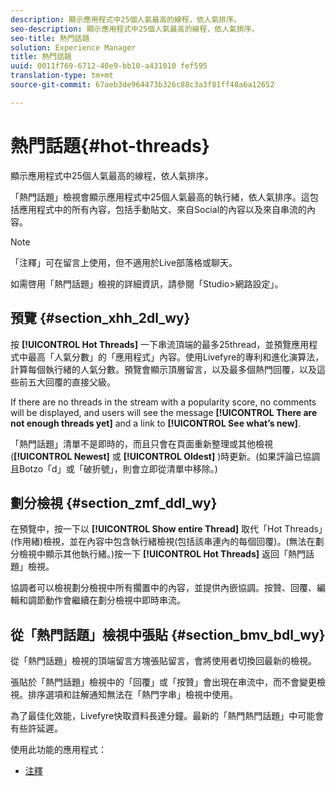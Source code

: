 ```yaml
---
description: 顯示應用程式中25個人氣最高的線程，依人氣排序。
seo-description: 顯示應用程式中25個人氣最高的線程，依人氣排序。
seo-title: 熱門話題
solution: Experience Manager
title: 熱門話題
uuid: 0011f769-6712-48e9-bb10-a431010 fef595
translation-type: tm+mt
source-git-commit: 67aeb3de964473b326c88c3a3f81ff48a6a12652

---
```



# 熱門話題{#hot-threads}

顯示應用程式中25個人氣最高的線程，依人氣排序。

「熱門話題」檢視會顯示應用程式中25個人氣最高的執行緒，依人氣排序。這包括應用程式中的所有內容，包括手動貼文、來自Social的內容以及來自串流的內容。

>[!NOTE]
>
>「注釋」可在留言上使用，但不適用於Live部落格或聊天。

如需啓用「熱門話題」檢視的詳細資訊，請參閱「Studio>網路設定」。

## 預覽 {#section_xhh_2dl_wy}

按 **[!UICONTROL Hot Threads]** 一下串流頂端的最多25thread，並預覽應用程式中最高「人氣分數」的「應用程式」內容。使用Livefyre的專利和進化演算法，計算每個執行緒的人氣分數。預覽會顯示頂層留言，以及最多個熱門回覆，以及這些前五大回覆的直接父級。

If there are no threads in the stream with a popularity score, no comments will be displayed, and users will see the message **[!UICONTROL There are not enough threads yet]** and a link to **[!UICONTROL See what’s new]**.

「熱門話題」清單不是即時的，而且只會在頁面重新整理或其他檢視(**[!UICONTROL Newest]** 或 **[!UICONTROL Oldest]** )時更新。(如果評論已協調且Botzo「d」或「破折號」，則會立即從清單中移除。)

## 劃分檢視 {#section_zmf_ddl_wy}

在預覽中，按一下以 **[!UICONTROL Show entire Thread]** 取代「Hot Threads」(作用緒)檢視，並在內容中包含執行緒檢視(包括該串連內的每個回覆)。(無法在劃分檢視中顯示其他執行緒。)按一下 **[!UICONTROL Hot Threads]** 返回「熱門話題」檢視。

協調者可以檢視劃分檢視中所有擱置中的內容，並提供內嵌協調。按贊、回覆、編輯和調節動作會繼續在劃分檢視中即時串流。

## 從「熱門話題」檢視中張貼 {#section_bmv_bdl_wy}

從「熱門話題」檢視的頂端留言方塊張貼留言，會將使用者切換回最新的檢視。

張貼於「熱門話題」檢視中的「回覆」或「按贊」會出現在串流中，而不會變更檢視。排序選項和註解通知無法在「熱門字串」檢視中使用。

為了最佳化效能，Livefyre快取資料長達分鐘。最新的「熱門熱門話題」中可能會有些許延遲。



使用此功能的應用程式：

* [注釋](/help/using/c-about-apps/c-comments/c-comments.md)

